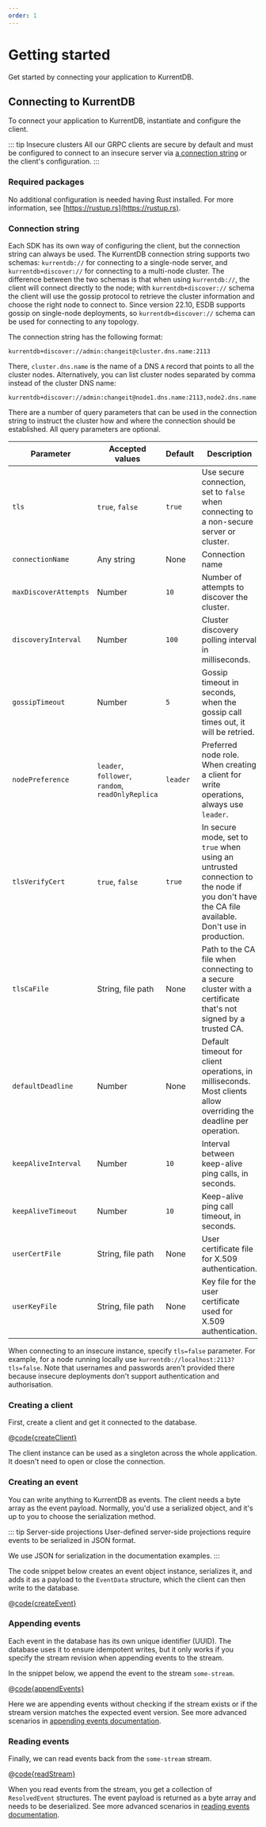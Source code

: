```yaml
---
order: 1
---
```


# Getting started

Get started by connecting your application to KurrentDB. 

## Connecting to KurrentDB

To connect your application to KurrentDB, instantiate and configure the client.

::: tip Insecure clusters
All our GRPC clients are secure by default and must be configured to connect to an insecure server via [a connection string](#connection-string) or the client's configuration.
:::

### Required packages

No additional configuration is needed having Rust installed. For more information, see [https://rustup.rs](https://rustup.rs).

### Connection string

Each SDK has its own way of configuring the client, but the connection string can always be used. 
The KurrentDB connection string supports two schemas: `kurrentdb://` for connecting to a single-node server, and `kurrentdb+discover://` for connecting to a multi-node cluster. The difference between the two schemas is that when using `kurrentdb://`, the client will connect directly to the node; with `kurrentdb+discover://` schema the client will use the gossip protocol to retrieve the cluster information and choose the right node to connect to.
Since version 22.10, ESDB supports gossip on single-node deployments, so `kurrentdb+discover://` schema can be used for connecting to any topology.

The connection string has the following format:

```
kurrentdb+discover://admin:changeit@cluster.dns.name:2113
```

There, `cluster.dns.name` is the name of a DNS `A` record that points to all the cluster nodes. Alternatively, you can list cluster nodes separated by comma instead of the cluster DNS name:

```
kurrentdb+discover://admin:changeit@node1.dns.name:2113,node2.dns.name:2113,node3.dns.name:2113
```

There are a number of query parameters that can be used in the connection string to instruct the cluster how and where the connection should be established. All query parameters are optional.

| Parameter             | Accepted values                                   | Default  | Description                                                                                                                                    |
|-----------------------|---------------------------------------------------|----------|------------------------------------------------------------------------------------------------------------------------------------------------|
| `tls`                 | `true`, `false`                                   | `true`   | Use secure connection, set to `false` when connecting to a non-secure server or cluster.                                                       |
| `connectionName`      | Any string                                        | None     | Connection name                                                                                                                                |
| `maxDiscoverAttempts` | Number                                            | `10`     | Number of attempts to discover the cluster.                                                                                                    |
| `discoveryInterval`   | Number                                            | `100`    | Cluster discovery polling interval in milliseconds.                                                                                            |
| `gossipTimeout`       | Number                                            | `5`      | Gossip timeout in seconds, when the gossip call times out, it will be retried.                                                                 |
| `nodePreference`      | `leader`, `follower`, `random`, `readOnlyReplica` | `leader` | Preferred node role. When creating a client for write operations, always use `leader`.                                                         |
| `tlsVerifyCert`       | `true`, `false`                                   | `true`   | In secure mode, set to `true` when using an untrusted connection to the node if you don't have the CA file available. Don't use in production. |
| `tlsCaFile`           | String, file path                                 | None     | Path to the CA file when connecting to a secure cluster with a certificate that's not signed by a trusted CA.                                  |
| `defaultDeadline`     | Number                                            | None     | Default timeout for client operations, in milliseconds. Most clients allow overriding the deadline per operation.                              |
| `keepAliveInterval`   | Number                                            | `10`     | Interval between keep-alive ping calls, in seconds.                                                                                            |
| `keepAliveTimeout`    | Number                                            | `10`     | Keep-alive ping call timeout, in seconds.                                                                                                      |
| `userCertFile`        | String, file path                                 | None     | User certificate file for X.509 authentication.                                                                                                |
| `userKeyFile`         | String, file path                                 | None     | Key file for the user certificate used for X.509 authentication.                                                                               |

When connecting to an insecure instance, specify `tls=false` parameter. For example, for a node running locally use `kurrentdb://localhost:2113?tls=false`. Note that usernames and passwords aren't provided there because insecure deployments don't support authentication and authorisation.

### Creating a client

First, create a client and get it connected to the database.

@[code{createClient}](@grpc:quickstart.rs)

The client instance can be used as a singleton across the whole application. It doesn't need to open or close the connection.

### Creating an event

You can write anything to KurrentDB as events. The client needs a byte array as the event payload. Normally, you'd use a serialized object, and it's up to you to choose the serialization method.

::: tip Server-side projections
User-defined server-side projections require events to be serialized in JSON format.

We use JSON for serialization in the documentation examples.
:::

The code snippet below creates an event object instance, serializes it, and adds it as a payload to the `EventData` structure, which the client can then write to the database.

@[code{createEvent}](@grpc:quickstart.rs)

### Appending events

Each event in the database has its own unique identifier (UUID). The database uses it to ensure idempotent writes, but it only works if you specify the stream revision when appending events to the stream.

In the snippet below, we append the event to the stream `some-stream`.

@[code{appendEvents}](@grpc:quickstart.rs)

Here we are appending events without checking if the stream exists or if the stream version matches the expected event version. See more advanced scenarios in [appending events documentation](./appending-events.md).

### Reading events

Finally, we can read events back from the `some-stream` stream.

@[code{readStream}](@grpc:quickstart.rs)

When you read events from the stream, you get a collection of `ResolvedEvent` structures. The event payload is returned as a byte array and needs to be deserialized. See more advanced scenarios in [reading events documentation](./reading-events.md).

